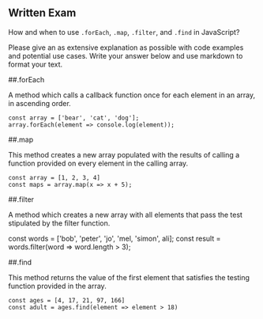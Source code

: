 ## Written Exam

How and when to use `.forEach`, `.map`, `.filter`, and `.find` in JavaScript?

Please give an as extensive explanation as possible with code examples and potential use cases. Write your answer below and use markdown to format your text.

##.forEach

A method which calls a callback function once for each element in an array, in ascending order.

```
const array = ['bear', 'cat', 'dog'];
array.forEach(element => console.log(element));
```

##.map

This method creates a new array populated with the results of calling a function provided on every element in the calling array.

```
const array = [1, 2, 3, 4]
const maps = array.map(x => x + 5);
```

##.filter

A method which creates a new array with all elements that pass the test stipulated by the filter function.

const words = ['bob', 'peter', 'jo', 'mel, 'simon', ali];
const result = words.filter(word => word.length > 3);

##.find

This method returns the value of the first element that satisfies the testing function provided in the array.

```
const ages = [4, 17, 21, 97, 166]
const adult = ages.find(element => element > 18)
```